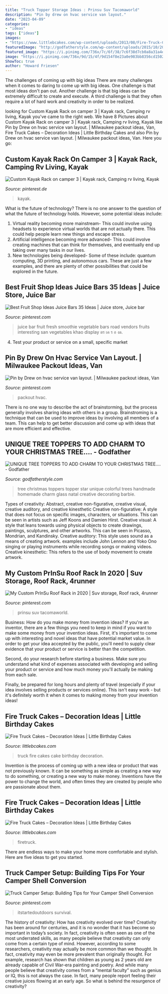 ```yaml
---
title: "Truck Topper Storage Ideas : Prinsu Suv Tacomaworld"
description: "Pin by drew on hvac service van layout."
date: "2023-04-09"
categories:
- "ideas"
tags: ["ideas"]
images:
- "https://www.littlebcakes.com/wp-content/uploads/2013/08/Fire-Truck-Cakes.jpg"
featuredImage: "http://godfatherstyle.com/wp-content/uploads/2015/10/2013-christmas-tree-topper-star-christmas-tree-topper-for-2013-colorful-glass-christmas-tree-topper-.jpg"
featured_image: "https://i.pinimg.com/736x/7c/6f/38/7c6f38d7cb0a8a31a4eed1a87f6d3170.jpg"
image: "https://i.pinimg.com/736x/9d/15/4f/9d154f8e23a0e983bb8356cd150283fb.jpg"
ShowToc: true
author: "Howard Friesen"
---
```



The challenges of coming up with big ideas
There are many challenges when it comes to daring to come up with big ideas. One challenge is that most ideas don't pan out. Another challenge is that big ideas can be extremely difficult to create and execute. A third challenge is that they often require a lot of hard work and creativity in order to be realized.

	

		
looking for Custom Kayak Rack on camper 3 | Kayak rack, Camping rv living, Kayak you've came to the right web. We have 8 Pictures about Custom Kayak Rack on camper 3 | Kayak rack, Camping rv living, Kayak like Pin by Drew on hvac service van layout. | Milwaukee packout ideas, Van, Fire Truck Cakes – Decoration Ideas | Little Birthday Cakes and also Pin by Drew on hvac service van layout. | Milwaukee packout ideas, Van. Here you go:
		
    
## Custom Kayak Rack On Camper 3 | Kayak Rack, Camping Rv Living, Kayak

<img loading=lazy src="https://i.pinimg.com/736x/6c/8b/c0/6c8bc049cb5b250ce72db2820fc1e5a2.jpg" onerror="this.onerror=null;this.src='https://tse4.mm.bing.net/th?id=OIP.ccdpPgMhvSXuF2XFN53BGgHaJ3&amp;pid=15.1';" alt="Custom Kayak Rack on camper 3 | Kayak rack, Camping rv living, Kayak">

_Source: pinterest.de_

>kayak. 

	

What is the future of technology?
There is no one answer to the question of what the future of technology holds. However, some potential ideas include: 

1. Virtual reality becoming more mainstream- This could involve using headsets to experience virtual worlds that are not actually there. This could help people learn new things and escape stress. 
2. Artificial intelligence becoming more advanced- This could involve creating machines that can think for themselves, and eventually end up taking over many tasks in our lives. 
3. New technologies being developed- Some of these include: quantum computing, 3D printing, and autonomous cars. These are just a few examples, and there are plenty of other possibilities that could be explored in the future.

    
## Best Fruit Shop Ideas Juice Bars 35 Ideas | Juice Store, Juice Bar

<img loading=lazy src="https://i.pinimg.com/736x/9d/15/4f/9d154f8e23a0e983bb8356cd150283fb.jpg" onerror="this.onerror=null;this.src='https://tse4.mm.bing.net/th?id=OIP.bWbGRJj_52hpzdiYdkRoHAAAAA&amp;pid=15.1';" alt="Best Fruit Shop Ideas Juice Bars 35 Ideas | Juice store, Juice bar">

_Source: pinterest.com_

>juice bar fruit fresh smoothie vegetable bars road vendors fruits interesting san vegetables khao display ตร เค ร อ งด. 

	

4. Test your product or service on a small, specific market

    
## Pin By Drew On Hvac Service Van Layout. | Milwaukee Packout Ideas, Van

<img loading=lazy src="https://i.pinimg.com/736x/7c/6f/38/7c6f38d7cb0a8a31a4eed1a87f6d3170.jpg" onerror="this.onerror=null;this.src='https://tse2.mm.bing.net/th?id=OIP.wopD0gnl78BYjSyZWEei1AHaJ3&amp;pid=15.1';" alt="Pin by Drew on hvac service van layout. | Milwaukee packout ideas, Van">

_Source: pinterest.com_

>packout hvac. 

	

There is no one way to describe the act of brainstorming, but the process generally involves sharing ideas with others in a group. Brainstroming is a technique that can be used to improve ideas by involving all members of a team. This can help to get better discussion and come up with ideas that are more efficient and effective.

    
## UNIQUE TREE TOPPERS TO ADD CHARM TO YOUR CHRISTMAS TREE.... - Godfather

<img loading=lazy src="http://godfatherstyle.com/wp-content/uploads/2015/10/2013-christmas-tree-topper-star-christmas-tree-topper-for-2013-colorful-glass-christmas-tree-topper-.jpg" onerror="this.onerror=null;this.src='https://tse4.mm.bing.net/th?id=OIP.75Z1EhygMMuJYBvwbMasXwHaKI&amp;pid=15.1';" alt="UNIQUE TREE TOPPERS TO ADD CHARM TO YOUR CHRISTMAS TREE.... - Godfather">

_Source: godfatherstyle.com_

>tree christmas toppers topper star unique colorful trees handmade homemade charm glass natal creative decorating barbie. 

	

Types of creativity: Abstract, creative non-figurative, creative visual, creative auditory, and creative kinesthetic
Creative non-figurative: A style that does not focus on specific images, characters, or situations. This can be seen in artists such as Jeff Koons and Damien Hirst. Creative visual: A style that leans towards using physical objects to create drawings, paintings, sculptures, and other artworks. This can be seen in Picasso, Mondrian, and Kandinsky. Creative auditory: This style uses sound as a means of creating artwork. examples include John Lennon and Yoko Ono singing or playing instruments while recording songs or making videos. Creative kinesthetic: This refers to the use of body movement to create artwork.

    
## My Custom PrInSu Roof Rack In 2020 | Suv Storage, Roof Rack, 4runner

<img loading=lazy src="https://i.pinimg.com/736x/cb/b7/d1/cbb7d13ca82819d37010f37d4f8c398f.jpg" onerror="this.onerror=null;this.src='https://tse2.mm.bing.net/th?id=OIP.OyndSQDuJ0goFeZgXKVZFwHaJ3&amp;pid=15.1';" alt="My Custom PrInSu Roof Rack in 2020 | Suv storage, Roof rack, 4runner">

_Source: pinterest.com_

>prinsu suv tacomaworld. 

	

Business: How do you make money from invention ideas?
If you're an inventor, there are a few things you need to keep in mind if you want to make some money from your invention ideas. 
First, it's important to come up with interesting and novel ideas that have potential market value. In order to get your idea accepted by the public, you'll need to supply clear evidence that your product or service is better than the competition.

Second, do your research before starting a business. Make sure you understand what kind of expenses associated with developing and selling your product or service and how much money you'll actually be making from each sale.

Finally, be prepared for long hours and plenty of travel (especially if your idea involves selling products or services online). This isn't easy work - but it's definitely worth it when it comes to making money from your invention ideas!

    
## Fire Truck Cakes – Decoration Ideas | Little Birthday Cakes

<img loading=lazy src="http://www.littlebcakes.com/wp-content/uploads/2013/08/Fire-Truck-Cakes-Images.jpg" onerror="this.onerror=null;this.src='https://tse3.mm.bing.net/th?id=OIP.ee6y8tRQugjL4QXur1T-EQHaE6&amp;pid=15.1';" alt="Fire Truck Cakes – Decoration Ideas | Little Birthday Cakes">

_Source: littlebcakes.com_

>truck fire cakes cake birthday decoration. 

	

Invention is the process of coming up with a new idea or product that was not previously known. It can be something as simple as creating a new way to do something, or creating a new way to make money. Inventions have the power to change the world, and often times they are created by people who are passionate about them.

    
## Fire Truck Cakes – Decoration Ideas | Little Birthday Cakes

<img loading=lazy src="https://www.littlebcakes.com/wp-content/uploads/2013/08/Fire-Truck-Cakes.jpg" onerror="this.onerror=null;this.src='https://tse2.mm.bing.net/th?id=OIP.VPVrzjzJMg8QZz7xPG7LWQHaFj&amp;pid=15.1';" alt="Fire Truck Cakes – Decoration Ideas | Little Birthday Cakes">

_Source: littlebcakes.com_

>firetruck. 

	

There are endless ways to make your home more comfortable and stylish. Here are five ideas to get you started.

    
## Truck Camper Setup: Building Tips For Your Camper Shell Conversion

<img loading=lazy src="https://i.pinimg.com/736x/ac/15/12/ac15123ec4aec4aa86db5552ecee47b7.jpg" onerror="this.onerror=null;this.src='https://tse4.mm.bing.net/th?id=OIP.KLIluF6toguVR9exkAbswgHaE8&amp;pid=15.1';" alt="Truck Camper Setup: Building Tips for Your Camper Shell Conversion">

_Source: pinterest.com_

>itstartedoutdoors survival. 

	

The history of creativity: How has creativity evolved over time?
Creativity has been around for centuries, and it is no wonder that it has become so important in today’s society. In fact, creativity is often seen as one of the most underrated skills, as many people believe that creativity can only come from a certain type of mind. However, according to some researchers, creativity may actually be more common than we thought. In fact, creativity may even be more prevalent than originally thought. For example, research has shown that children as young as 2 years old are already capable of Civil War-era painting and poetry. And while many people believe that creativity comes from a “mental faculty” such as genius or IQ, this is not always the case. In fact, many people report feeling their creative juices flowing at an early age. So what is behind the resurgence of creativity?

